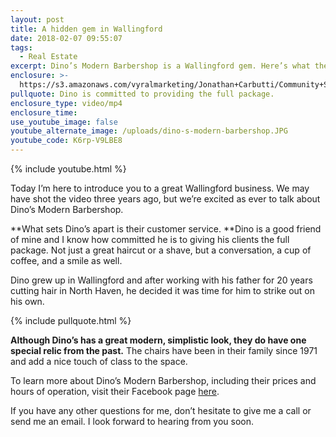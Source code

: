 ```yaml
---
layout: post
title: A hidden gem in Wallingford
date: 2018-02-07 09:55:07
tags:
  - Real Estate
excerpt: Dino’s Modern Barbershop is a Wallingford gem. Here’s what they are all about.
enclosure: >-
  https://s3.amazonaws.com/vyralmarketing/Jonathan+Carbutti/Community+Spotlight-+Dino%2527s+Modern+Barbershop.mp4
pullquote: Dino is committed to providing the full package.
enclosure_type: video/mp4
enclosure_time:
use_youtube_image: false
youtube_alternate_image: /uploads/dino-s-modern-barbershop.JPG
youtube_code: K6rp-V9LBE8
---
```



{% include youtube.html %}

Today I’m here to introduce you to a great Wallingford business. We may have shot the video three years ago, but we’re excited as ever to talk about Dino’s Modern Barbershop.

**What sets Dino’s apart is their customer service.&nbsp;**Dino is a good friend of mine and I know how committed he is to giving his clients the full package. Not just a great haircut or a shave, but a conversation, a cup of coffee, and a smile as well. &nbsp;

Dino grew up in Wallingford and after working with his father for 20 years cutting hair in North Haven, he decided it was time for him to strike out on his own.

{% include pullquote.html %}

**Although Dino’s has a great modern, simplistic look, they do have one special relic from the past.** The chairs have been in their family since 1971 and add a nice touch of class to the space.

To learn more about Dino’s Modern Barbershop, including their prices and hours of operation, visit their Facebook page [here](https://www.facebook.com/Dinosmodernbarbershop).

If you have any other questions for me, don’t hesitate to give me a call or send me an email. I look forward to hearing from you soon.